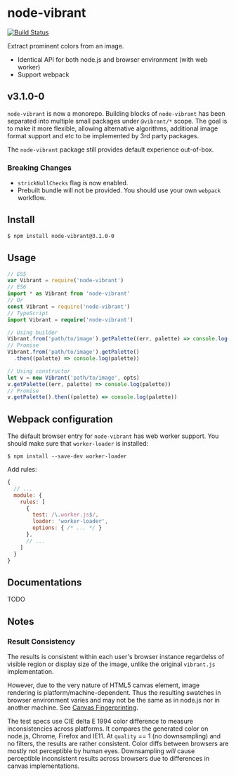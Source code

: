 # node-vibrant
[![Build Status](https://travis-ci.org/akfish/node-vibrant.svg?branch=develop)](https://travis-ci.org/akfish/node-vibrant)

Extract prominent colors from an image.

- Identical API for both node.js and browser environment (with web worker)
- Support webpack

## v3.1.0-0

`node-vibrant` is now a monorepo. Building blocks of `node-vibrant` has been separated into multiple small packages under `@vibrant/*` scope. The goal is to make it more flexible, allowing alternative algorithms, additional image format support and etc to be implemented by 3rd party packages. 

The `node-vibrant` package still provides default experience out-of-box.

### Breaking Changes

* `strickNullChecks` flag is now enabled.
* Prebuilt bundle will not be provided. You should use your own `webpack` workflow.

## Install

```bash
$ npm install node-vibrant@3.1.0-0
```

## Usage

```typescript
// ES5
var Vibrant = require('node-vibrant')
// ES6
import * as Vibrant from 'node-vibrant'
// Or
const Vibrant = require('node-vibrant')
// TypeScript
import Vibrant = require('node-vibrant')

// Using builder
Vibrant.from('path/to/image').getPalette((err, palette) => console.log(palette))
// Promise
Vibrant.from('path/to/image').getPalette()
  .then((palette) => console.log(palette))

// Using constructor
let v = new Vibrant('path/to/image', opts)
v.getPalette((err, palette) => console.log(palette))
// Promise
v.getPalette().then((palette) => console.log(palette))
```

## Webpack configuration

The default browser entry for `node-vibrant` has web worker support. You should make sure that `worker-loader` is installed:

```
$ npm install --save-dev worker-loader
```

Add rules:
```js
{
  // ...
  module: {
    rules: [
      {
        test: /\.worker.js$/,
        loader: 'worker-loader',
        options: { /* ... */ }
      },
      // ...
    ]
  }
}
```

## Documentations

TODO

## Notes

### Result Consistency
The results is consistent within each user's browser instance regardelss of visible region or display size of the image, unlike the original `vibrant.js` implementation.

However, due to the very nature of HTML5 canvas element, image rendering is platform/machine-dependent. Thus the resulting swatches in browser environment varies and may not be the same as in node.js nor in another machine. See [Canvas Fingerprinting](https://en.wikipedia.org/wiki/Canvas_fingerprinting).

The test specs use CIE delta E 1994 color difference to measure inconsistencies across platforms. It compares the generated color on node.js, Chrome, Firefox and IE11. At `quality` == 1 (no downsampling) and no filters, the results are rather consistent. Color diffs between browsers are mostly not perceptible by human eyes. Downsampling _will_ cause perceptible inconsistent results across browsers due to differences in canvas implementations.